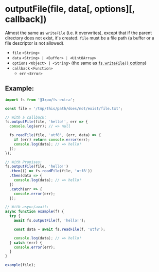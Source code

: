 # outputFile(file, data[, options][, callback])

Almost the same as `writeFile` (i.e. it overwrites), except that if the parent directory does not exist, it's created. `file` must be a file path (a buffer or a file descriptor is not allowed).

- `file` `<String>`
- `data` `<String> | <Buffer> | <Uint8Array>`
- `options` `<Object> | <String>` (the same as [`fs.writeFile()` options](https://nodejs.org/api/fs.html#fs_fs_writefile_file_data_options_callback))
- `callback` `<Function>`
  - `err` `<Error>`

## Example:

```js
import fs from '@3xpo/fs-extra';

const file = '/tmp/this/path/does/not/exist/file.txt';

// With a callback:
fs.outputFile(file, 'hello!', err => {
  console.log(err); // => null

  fs.readFile(file, 'utf8', (err, data) => {
    if (err) return console.error(err);
    console.log(data); // => hello!
  });
});

// With Promises:
fs.outputFile(file, 'hello!')
  .then(() => fs.readFile(file, 'utf8'))
  .then(data => {
    console.log(data); // => hello!
  })
  .catch(err => {
    console.error(err);
  });

// With async/await:
async function example(f) {
  try {
    await fs.outputFile(f, 'hello!');

    const data = await fs.readFile(f, 'utf8');

    console.log(data); // => hello!
  } catch (err) {
    console.error(err);
  }
}

example(file);
```
